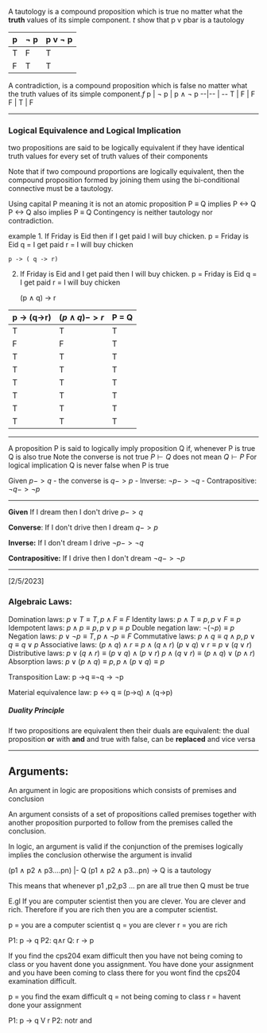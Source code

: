 A tautology is a compound proposition which is true no matter what the **truth** values of its simple component. $t$
show that p v pbar is a tautology

p | ¬ p| p v ¬ p
--|-- | --
T | F | T
F | T | T

A contradiction, is a compound proposition which is false no matter what the truth values of its simple component.$f$
p | ¬ p | p ∧  ¬ p
--|-- | --
T | F | F
F | T | F

---
### Logical Equivalence  and Logical Implication

two propositions are said to be logically equivalent if they have identical truth values for every set of truth values of their components

Note that if two compound proportions are logically equivalent, then the compound proposition formed by joining them using the bi-conditional connective must be a tautology. 

Using capital P meaning it is not an atomic proposition
 P ≡ Q implies  P <-> Q
P <-> Q also implies P ≡ Q 
Contingency is neither tautology nor contradiction.

example
	1. If Friday is Eid then if I get paid I will buy chicken.
	p = Friday is Eid
	q = I get paid
	r = I will buy chicken

	p -> ( q -> r) 

2. If Friday is Eid and I get paid then I will buy chicken. 
	p = Friday is Eid
	q = I get paid
	r = I will buy chicken
 
	(p ∧ q) -> r
 
p -> (q->r) | $(p ∧ q) -> r$ | P = Q
---- | ---- | ----
	T | T  | T
	F | F | T
	T | T | T
	T | T | T
	T | T | T
	T | T | T
	T | T | T
	T | T | T

---

 A proposition P is said to logically imply proposition Q if, whenever P is true Q is also true 
 Note the converse is not true
  $P ⊢ Q$ 
	does not mean $Q ⊢ P$
 For logical implication Q is never false when P is true

Given $p -> q$
	- the converse is $q -> p$
	- Inverse: $¬ p -> ¬ q$
	- Contrapositive: $¬ q -> ¬ p$


---
**Given**
If I dream then I don't drive
$p -> q$

**Converse**:
If I don't drive then I dream
$q  -> p$

**Inverse:**
If I don't dream I drive
$¬ p -> ¬ q$

**Contrapositive:**
If I drive then I don't dream
$¬ q -> ¬ p$

---
[2/5/2023]
### Algebraic Laws:
Domination laws: $p ∨ T ≡ T, p ∧ F ≡ F$ 
Identity laws: $p ∧ T ≡ p, p ∨ F ≡ p$ 
Idempotent laws: $p ∧ p ≡ p, p ∨ p ≡ p$ 
Double negation law: $¬(¬p) ≡ p$ 
Negation laws: $p ∨ ¬p ≡ T, p ∧ ¬p ≡ F$ 
Commutative laws: $p ∧ q ≡ q ∧ p, p ∨ q ≡ q ∨ p$  Associative laws: $(p ∧ q) ∧ r ≡ p ∧ (q ∧ r)$ 
									$(p ∨ q) ∨ r ≡ p ∨ (q ∨ r)$
Distributive laws: $p ∨ (q ∧ r) ≡ (p ∨ q) ∧ (p ∨ r)$
$p ∧ (q ∨ r) ≡ (p ∧ q) ∨ (p ∧ r)$ 
Absorption laws: $p ∨ (p ∧ q) ≡ p, p ∧ (p ∨ q) ≡ p$ 

Transposition  Law: p ->q ≡¬q -> ¬p

Material equivalence law: p <-> q ≡ (p->q) ∧ (q->p)

##### Duality Principle
If two propositions are equivalent then their duals are equivalent:
the dual proposition **or** with **and**
and true with false,  can be **replaced** and vice versa

---
## Arguments:
An argument in logic are propositions which consists of premises and conclusion 

An argument consists of a set of propositions called premises together with another proposition purported to follow from the premises called the conclusion. 

In logic, an argument is valid if the conjunction of the premises logically implies the conclusion otherwise the argument is invalid 

(p1  ∧ p2  ∧ p3....pn) |- Q 
(p1  ∧ p2  ∧ p3...pn) -> Q is a tautology 

This means that whenever p1 ,p2,p3 ... pn are all true then Q must be true


E.gl
If you are computer scientist then you are clever.
You are clever and rich.
Therefore if you are rich then you are a computer scientist.

p = you are a computer scientist
q = you are clever
r = you are rich

P1: p -> q
P2: q∧r 
Q: r -> p

If you find the cps204 exam difficult then you have not being coming to class or you havent done you assignment.
 You have done your assignment and you have been coming to class there for you wont find the cps204 examination difficult. 

p = you find the exam difficult
q = not being coming to class
r = havent done your assignment

P1: p -> q V r
P2: notr and 